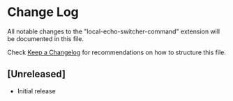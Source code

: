 # Change Log

All notable changes to the "local-echo-switcher-command" extension will be documented in this file.

Check [Keep a Changelog](http://keepachangelog.com/) for recommendations on how to structure this file.

## [Unreleased]

- Initial release